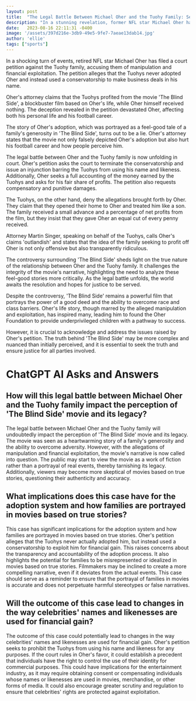 ```yaml
---
layout: post
title:  "The Legal Battle Between Michael Oher and the Tuohy Family: Seeking Justice Beyond 'The Blind Side'"
description: "In a stunning revelation, former NFL star Michael Oher has filed a court petition against the Tuohy family, accusing them of manipulation and financial exploitation. This latest development challenges the narrative portrayed in the hit movie 'The Blind Side' and raises important questions about justice and critical analysis."
date:   2023-08-16 22:11:31 -0400
image: '/assets/397d216e-3db9-49e5-9fe7-7aeae13dab14.jpg'
author: 'ellie'
tags: ["sports"]
---
```


In a shocking turn of events, retired NFL star Michael Oher has filed a court petition against the Tuohy family, accusing them of manipulation and financial exploitation. The petition alleges that the Tuohys never adopted Oher and instead used a conservatorship to make business deals in his name.

Oher's attorney claims that the Tuohys profited from the movie 'The Blind Side', a blockbuster film based on Oher's life, while Oher himself received nothing. The deception revealed in the petition devastated Oher, affecting both his personal life and his football career.

The story of Oher's adoption, which was portrayed as a feel-good tale of a family's generosity in 'The Blind Side', turns out to be a lie. Oher's attorney states that the movie not only falsely depicted Oher's adoption but also hurt his football career and how people perceive him.

The legal battle between Oher and the Tuohy family is now unfolding in court. Oher's petition asks the court to terminate the conservatorship and issue an injunction barring the Tuohys from using his name and likeness. Additionally, Oher seeks a full accounting of the money earned by the Tuohys and asks for his fair share of profits. The petition also requests compensatory and punitive damages.

The Tuohys, on the other hand, deny the allegations brought forth by Oher. They claim that they opened their home to Oher and treated him like a son. The family received a small advance and a percentage of net profits from the film, but they insist that they gave Oher an equal cut of every penny received.

Attorney Martin Singer, speaking on behalf of the Tuohys, calls Oher's claims 'outlandish' and states that the idea of the family seeking to profit off Oher is not only offensive but also transparently ridiculous.

The controversy surrounding 'The Blind Side' sheds light on the true nature of the relationship between Oher and the Tuohy family. It challenges the integrity of the movie's narrative, highlighting the need to analyze these feel-good stories more critically. As the legal battle unfolds, the world awaits the resolution and hopes for justice to be served.

Despite the controversy, 'The Blind Side' remains a powerful film that portrays the power of a good deed and the ability to overcome race and class barriers. Oher's life story, though marred by the alleged manipulation and exploitation, has inspired many, leading him to found the Oher Foundation to provide underprivileged children with a pathway to success.

However, it is crucial to acknowledge and address the issues raised by Oher's petition. The truth behind 'The Blind Side' may be more complex and nuanced than initially perceived, and it is essential to seek the truth and ensure justice for all parties involved.


# ChatGPT AI Asks and Answers
## How will this legal battle between Michael Oher and the Tuohy family impact the perception of 'The Blind Side' movie and its legacy?
The legal battle between Michael Oher and the Tuohy family will undoubtedly impact the perception of 'The Blind Side' movie and its legacy. The movie was seen as a heartwarming story of a family's generosity and the ability to overcome adversity. However, with the allegations of manipulation and financial exploitation, the movie's narrative is now called into question. The public may start to view the movie as a work of fiction rather than a portrayal of real events, thereby tarnishing its legacy. Additionally, viewers may become more skeptical of movies based on true stories, questioning their authenticity and accuracy.

## What implications does this case have for the adoption system and how families are portrayed in movies based on true stories?
This case has significant implications for the adoption system and how families are portrayed in movies based on true stories. Oher's petition alleges that the Tuohys never actually adopted him, but instead used a conservatorship to exploit him for financial gain. This raises concerns about the transparency and accountability of the adoption process. It also highlights the potential for families to be misrepresented or idealized in movies based on true stories. Filmmakers may be inclined to create a more compelling narrative, even if it deviates from the actual events. This case should serve as a reminder to ensure that the portrayal of families in movies is accurate and does not perpetuate harmful stereotypes or false narratives.

## Will the outcome of this case lead to changes in the way celebrities' names and likenesses are used for financial gain?
The outcome of this case could potentially lead to changes in the way celebrities' names and likenesses are used for financial gain. Oher's petition seeks to prohibit the Tuohys from using his name and likeness for any purposes. If the court rules in Oher's favor, it could establish a precedent that individuals have the right to control the use of their identity for commercial purposes. This could have implications for the entertainment industry, as it may require obtaining consent or compensating individuals whose names or likenesses are used in movies, merchandise, or other forms of media. It could also encourage greater scrutiny and regulation to ensure that celebrities' rights are protected against exploitation.

